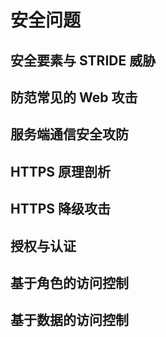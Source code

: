 # 安全问题

## 安全要素与 STRIDE 威胁

## 防范常见的 Web 攻击

## 服务端通信安全攻防

## HTTPS 原理剖析

## HTTPS 降级攻击

## 授权与认证

## 基于角色的访问控制

## 基于数据的访问控制
